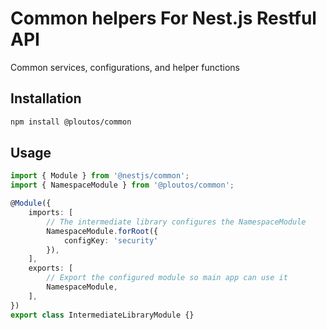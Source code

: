 # Common helpers For Nest.js Restful API

Common services, configurations, and helper functions

## Installation

```bash
npm install @ploutos/common
```

## Usage
```typescript
import { Module } from '@nestjs/common';
import { NamespaceModule } from '@ploutos/common';

@Module({
    imports: [
        // The intermediate library configures the NamespaceModule
        NamespaceModule.forRoot({
            configKey: 'security'
        }),
    ],
    exports: [
        // Export the configured module so main app can use it
        NamespaceModule,
    ],
})
export class IntermediateLibraryModule {}

```

